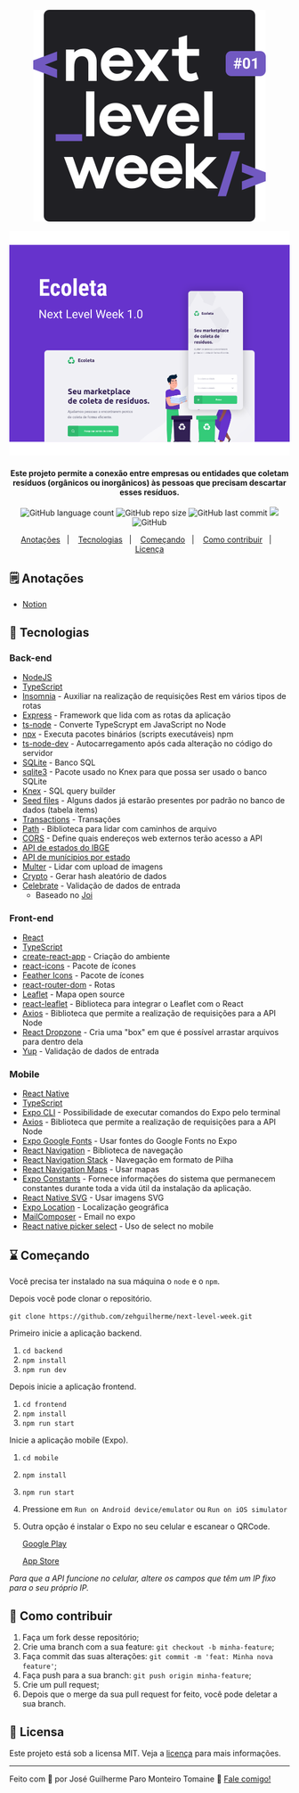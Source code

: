 <p align="center">
    <img src=".github/logo.svg" alt="Next Level Week">
</p>

<p align="center">
    <img src=".github/capa.svg" alt="Ecoleta">
</p>

<h4 align="center">
    Este projeto permite a conexão entre empresas ou entidades que coletam resíduos (orgânicos ou inorgânicos) às pessoas que precisam descartar esses resíduos.
</h4>

<p align="center">
    <img alt="GitHub language count" src="https://img.shields.io/github/languages/count/zehguilherme/next-level-week">
    <img alt="GitHub repo size" src="https://img.shields.io/github/repo-size/zehguilherme/next-level-week">
    <img alt="GitHub last commit" src="https://img.shields.io/github/last-commit/zehguilherme/next-level-week">
    <a href="https://www.codacy.com/manual/zehguilherme/next-level-week?utm_source=github.com&amp;utm_medium=referral&amp;utm_content=zehguilherme/next-level-week&amp;utm_campaign=Badge_Grade"><img src="https://app.codacy.com/project/badge/Grade/0f203f0e21d84588a400a6349f399f99"/></a>
    <img alt="GitHub" src="https://img.shields.io/github/license/zehguilherme/next-level-week">
</p>

<p align="center">
    <a href="#-anotações">Anotações</a>&nbsp;&nbsp;&nbsp;|&nbsp;&nbsp;&nbsp;
    <a href="#-tecnologias">Tecnologias</a>&nbsp;&nbsp;&nbsp;|&nbsp;&nbsp;&nbsp;
    <a href="#-começando">Começando</a>&nbsp;&nbsp;&nbsp;|&nbsp;&nbsp;&nbsp;
    <a href="#-como-contribuir">Como contribuir</a>&nbsp;&nbsp;&nbsp;|&nbsp;&nbsp;&nbsp;
    <a href="#-licença">Licença</a>
</p>

## 🗒 Anotações

- [Notion](https://www.notion.so/zehguilherme/Next-Level-Week-c537391f2b274fa28022a0c685f083ef)

## 🚀 Tecnologias

### Back-end

- [NodeJS](https://nodejs.org/pt-br/)
- [TypeScript](https://www.typescriptlang.org/)
- [Insomnia](https://insomnia.rest/) - Auxiliar na realização de requisições Rest em vários tipos de rotas
- [Express](https://expressjs.com/pt-br/) - Framework que lida com as rotas da aplicação
- [ts-node](https://www.npmjs.com/package/ts-node) - Converte TypeScrypt em JavaScript no Node
- [npx](https://www.npmjs.com/package/npx) - Executa pacotes binários (scripts executáveis) npm
- [ts-node-dev](https://www.npmjs.com/package/ts-node-dev) - Autocarregamento após cada alteração no código do servidor
- [SQLite](https://www.sqlite.org/index.html) - Banco SQL
- [sqlite3](https://www.npmjs.com/package/sqlite3) - Pacote usado no Knex para que possa ser usado o banco SQLite
- [Knex](http://knexjs.org/) - SQL query builder
- [Seed files](http://knexjs.org/#Seeds-CLI) - Alguns dados já estarão presentes por padrão no banco de dados (tabela items)
- [Transactions](http://knexjs.org/#Transactions) - Transações
- [Path](https://nodejs.org/api/path.html) - Biblioteca para lidar com caminhos de arquivo
- [CORS](https://expressjs.com/en/resources/middleware/cors.html) - Define quais endereços web externos terão acesso a API
- [API de estados do IBGE](https://servicodados.ibge.gov.br/api/docs/localidades?versao=1#api-UFs-estadosGet)
- [API de munícipios por estado](https://servicodados.ibge.gov.br/api/docs/localidades?versao=1#api-Municipios-estadosUFMunicipiosGet)
- [Multer](https://www.npmjs.com/package/multer) - Lidar com upload de imagens
- [Crypto](https://nodejs.org/api/crypto.html#crypto_crypto) - Gerar hash aleatório de dados
- [Celebrate](https://github.com/arb/celebrate) - Validação de dados de entrada
  - Baseado no [Joi](https://github.com/hapijs/joi)

### Front-end

- [React](https://pt-br.reactjs.org/)
- [TypeScript](https://www.typescriptlang.org/)
- [create-react-app](https://pt-br.reactjs.org/docs/create-a-new-react-app.html#create-react-app) - Criação do ambiente
- [react-icons](https://react-icons.github.io/react-icons/) - Pacote de ícones
- [Feather Icons](https://feathericons.com/) - Pacote de ícones
- [react-router-dom](https://reacttraining.com/react-router/web/guides/quick-start) - Rotas
- [Leaflet](https://leafletjs.com/) - Mapa open source
- [react-leaflet](https://react-leaflet.js.org/) - Biblioteca para integrar o Leaflet com o React
- [Axios](https://github.com/axios/axios) - Biblioteca que permite a realização de requisições para a API Node
- [React Dropzone](https://github.com/react-dropzone/react-dropzone) - Cria uma "box"  em que é possível arrastar arquivos para dentro dela
- [Yup](https://github.com/jquense/yup) - Validação de dados de entrada

### Mobile

- [React Native](https://reactnative.dev/)
- [TypeScript](https://www.typescriptlang.org/)
- [Expo CLI](https://docs.expo.io/workflow/expo-cli/) - Possibilidade de executar comandos do Expo pelo terminal
- [Axios](https://github.com/axios/axios) - Biblioteca que permite a realização de requisições para a API Node
- [Expo Google Fonts](https://github.com/expo/google-fonts) - Usar fontes do Google Fonts no Expo
- [React Navigation](https://reactnavigation.org/docs/getting-started) - Biblioteca de navegação
- [React Navigation Stack](https://reactnavigation.org/docs/stack-navigator/) - Navegação em formato de Pilha
- [React Navigation Maps](https://github.com/react-native-community/react-native-maps) - Usar mapas
- [Expo Constants](https://docs.expo.io/versions/latest/sdk/constants/) - Fornece informações do sistema que permanecem constantes durante toda a vida útil da instalação da aplicação.
- [React Native SVG](https://github.com/react-native-community/react-native-svg) - Usar imagens SVG
- [Expo Location](https://docs.expo.io/versions/latest/sdk/location/) - Localização geográfica
- [MailComposer](https://docs.expo.io/versions/latest/sdk/mail-composer/) - Email no expo
- [React native picker select](https://www.npmjs.com/package/react-native-picker-select) - Uso de select no mobile

## ⌛ Começando

Você precisa ter instalado na sua máquina o `node` e o `npm`.

Depois você pode clonar o repositório.

`git clone https://github.com/zehguilherme/next-level-week.git`

Primeiro inicie a aplicação backend.

1. `cd backend`
2. `npm install`
3. `npm run dev`

Depois inicie a aplicação frontend.

1. `cd frontend`
2. `npm install`
3. `npm run start`

Inicie a aplicação mobile (Expo).

1. `cd mobile`
2. `npm install`
3. `npm run start`
4. Pressione em `Run on Android device/emulator` ou `Run on iOS simulator`
5. Outra opção é instalar o Expo no seu celular e escanear o QRCode.

    [Google Play](https://play.google.com/store/apps/details?id=host.exp.exponent)

    [App Store](https://apps.apple.com/br/app/expo-client/id982107779)

*Para que a API funcione no celular, altere os campos que têm um IP fixo para o seu próprio IP.*


## 🤔 Como contribuir

1. Faça um fork desse repositório;
2. Crie uma branch com a sua feature: `git checkout -b minha-feature`;
3. Faça commit das suas alterações: `git commit -m 'feat: Minha nova feature'`;
4. Faça push para a sua branch: `git push origin minha-feature`;
5. Crie um pull request;
6. Depois que o merge da sua pull request for feito, você pode deletar a sua branch.

## 📝 Licensa

Este projeto está sob a licensa MIT. Veja a [licença](LICENSE) para mais informações.

---

Feito com 💟 por José Guilherme Paro Monteiro Tomaine 👋 [Fale comigo!](https://www.linkedin.com/in/jos%C3%A9-guilherme-paro-monteiro-tomaine/)